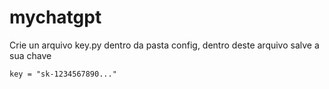 # mychatgpt

<p>Crie un arquivo key.py dentro da pasta config, dentro deste arquivo salve a sua chave</p>
<code>key = "sk-1234567890..."</code>
